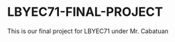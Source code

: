 LBYEC71-FINAL-PROJECT
=====================

This is our final project for LBYEC71 under Mr. Cabatuan
